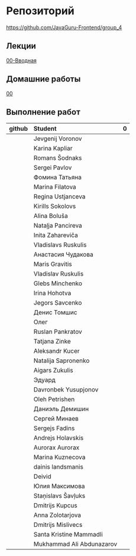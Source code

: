 # Репозиторий
https://github.com/JavaGuru-Frontend/group_4

## Лекции
[00-Вводная](https://github.com/JavaGuru-Frontend/group_4/blob/main/Lectures/00/00-Intro.pdf) 

## Домашние работы 
[00](https://github.com/JavaGuru-Frontend/group_4/blob/main/Homeworks/Homeworks/00/00-homework.md) 

## Выполнение работ
| github        | Student                       | 0 | 
:-------------- | :------------------------     |:-:|
|               | Jevgenij      Voronov         |   |
|               | Karina        Kapliar         |   |
|               | Romans 	    Šodnaks         |   |
|               | Sergei	    Pavlov          |   |
|               | Фомина	    Татьяна         |   |
|               | Marina	    Filatova        |   |
|               | Regina	    Ustjanceva      |   |
|               | Kirills	    Sokolovs        |   |
|               | Alina	        Boluša          |   |
|               | Nataļja	    Pancireva       |   |
|               | Inita	        Zahareviča      |   |
|               | Vladislavs	Ruskulis        |   |
|               | Анастасия 	Чудакова        |   |
|               | Maris 	    Gravitis        |   |
|               | Vladislav	    Ruskulis        |   |
|               | Glebs	        Minchenko       |   |
|               | Irina	        Hohotva         |   |
|               | Jegors 	    Savcenko        |   |
|               | Денис 	    Томшис          |   |
|               | Олег                          |   |	
|               | Ruslan	    Pankratov       |   |
|               | Tatjana 	    Zinke           |   |
|               | Aleksandr	    Kucer           |   |
|               | Natalija	    Sapronenko      |   |
|               | Aigars	    Zukulis         |   |
|               | Эдуард                        |   |	
|               | Davronbek	    Yusupjonov      |   |
|               | Oleh	        Petrishen       |   |
|               | Даниэль	    Демишин         |   |
|               | Сергей	    Минаев          |   |
|               | Sergejs	    Fadins          |   |
|               | Andrejs	    Holavskis       |   |
|               | Aurorax	    Aurorax         |   |
|               | Marina	    Kuznecova       |   |
|               | dainis	    landsmanis      |   |
|               | Deivid	                    |   |
|               | Юлия	        Максимова       |   |
|               | Staņislavs	Šavļuks         |   |
|               | Dmitrijs 	    Kupcus          |   |
|               | Anna	        Zolotarjova     |   |
|               | Dmitrijs	    Mislivecs       |   |
|               | Santa Kristine	Mammadli    |   |
|               | Mukhammad	Ali     Abdunazarov |   |
